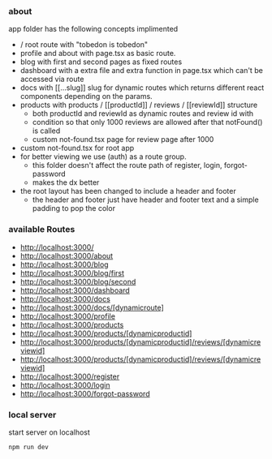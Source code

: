 ### about 

app folder has the following concepts implimented
- / root route with "tobedon is tobedon" 
- profile and about with page.tsx as basic route.
- blog with first and second pages as fixed routes 
- dashboard with a extra file and extra function in page.tsx which can't be accessed via route
- docs with [[...slug]] slug for dynamic routes which returns different
  react components depending on the params.
- products with products / [[productId]] / reviews / [[reviewId]] structure 
    - both productId and reviewId as dynamic routes and review id with 
    - condition so that only 1000 reviews are allowed after that notFound() is called
    - custom not-found.tsx page for review page  after 1000 
- custom not-found.tsx for root app  
- for better viewing we use (auth) as a route group. 
    - this folder doesn't affect the route path of register, login, forgot-password
    - makes the dx better 
- the root layout has been changed to include a header and footer 
    - the header and footer just have header and footer text and a simple padding to pop the color

### available Routes 
*    [http://localhost:3000/](http://localhost:3000/)
*    [http://localhost:3000/about](http://localhost:3000/about)
*    [http://localhost:3000/blog](http://localhost:3000/blog)
*    [http://localhost:3000/blog/first](http://localhost:3000/blog/first)
*    [http://localhost:3000/blog/second](http://localhost:3000/blog/second)
*    [http://localhost:3000/dashboard](http://localhost:3000/dashboard)
*    [http://localhost:3000/docs](http://localhost:3000/docs)
*    [http://localhost:3000/docs/[dynamicroute]](http://localhost:3000/docs/[dynamicroute])
*    [http://localhost:3000/profile](http://localhost:3000/profile)
*    [http://localhost:3000/products](http://localhost:3000/products)
*    [http://localhost:3000/products/[dynamicproductid]](http://localhost:3000/products/[dynamicproductid])
*    [http://localhost:3000/products/[dynamicproductid]/reviews/[dynamicreviewid]](http://localhost:3000/products/[dynamicproductid]/reviews/[dynamicreviewid])
*    [http://localhost:3000/products/[dynamicproductid]/reviews/[dynamicreviewid]](http://localhost:3000/products/[dynamicproductid]/reviews/[dynamicreviewid1001])
*    [http://localhost:3000/register](http://localhost:3000/register)
*    [http://localhost:3000/login](http://localhost:3000/login)
*    [http://localhost:3000/forgot-password](http://localhost:3000/forgot-password)


### local server 
start server on localhost 
```bash
npm run dev
```